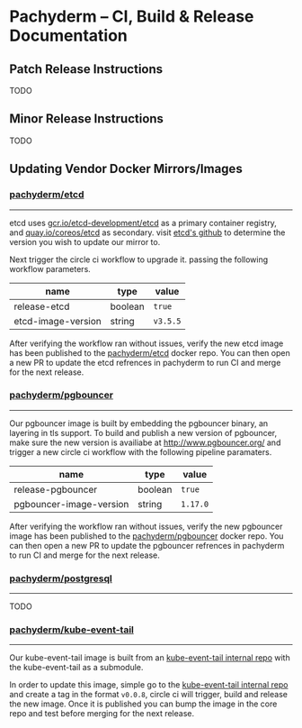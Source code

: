 # Pachyderm – CI, Build & Release Documentation

## Patch Release Instructions

TODO

## Minor Release Instructions

TODO

## Updating Vendor Docker Mirrors/Images

### [pachyderm/etcd](https://hub.docker.com/repository/docker/pachyderm/etcd)
---
etcd uses [gcr.io/etcd-development/etcd]() as a primary container registry, and [quay.io/coreos/etcd]() as secondary. visit [etcd's github](https://github.com/etcd-io/etcd/releases) to determine the version you wish to update our mirror to.

Next trigger the circle ci workflow to upgrade it. passing the following workflow parameters.

| name | type | value |
| --| --| --|
|release-etcd | boolean | `true` |
|etcd-image-version | string | `v3.5.5` |

After verifying the workflow ran without issues, verify the new etcd image has been published to the [pachyderm/etcd](https://hub.docker.com/repository/docker/pachyderm/etcd) docker repo. You can then open a new PR to update the etcd refrences in pachyderm to run CI and merge for the next release. 

### [pachyderm/pgbouncer](https://hub.docker.com/repository/docker/pachyderm/pgbouncer)
---

Our pgbouncer image is built by embedding the pgbouncer binary, an layering in tls support. To build and publish a new version of pgbouncer, make sure the new version is availiabe at http://www.pgbouncer.org/ and trigger a new circle ci workflow with the following pipeline paramaters. 

| name | type | value |
| --| --| --|
|release-pgbouncer | boolean | `true` |
|pgbouncer-image-version | string | `1.17.0` |

After verifying the workflow ran without issues, verify the new pgbouncer image has been published to the [pachyderm/pgbouncer](https://hub.docker.com/repository/docker/pachyderm/pgbouncer) docker repo. You can then open a new PR to update the pgbouncer refrences in pachyderm to run CI and merge for the next release.

### [pachyderm/postgresql](https://hub.docker.com/repository/docker/pachyderm/postgresql)
---

TODO

### [pachyderm/kube-event-tail](https://hub.docker.com/repository/docker/pachyderm/kube-event-tail)
---

Our kube-event-tail image is built from an [kube-event-tail internal repo](https://github.com/pachyderm/kube-event-tail) with the kube-event-tail as a submodule.

In order to update this image, simple go to the [kube-event-tail internal repo](https://github.com/pachyderm/kube-event-tail) and create a tag in the format `v0.0.8`, circle ci will trigger, build and release the new image. Once it is published you can bump the image in the core repo and test before merging for the next release. 
